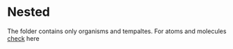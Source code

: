 # Nested

The folder contains only organisms and tempaltes. For atoms and molecules [check](../components/README.md) here 